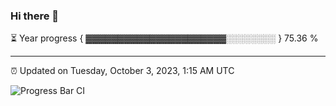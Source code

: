 ### Hi there 👋

⏳ Year progress { ▓▓▓▓▓▓▓▓▓▓▓▓▓▓▓▓▓▓▓▓▓▓░░░░░░░░ } 75.36 %

---

⏰ Updated on Tuesday, October 3, 2023, 1:15 AM UTC

![Progress Bar CI](https://github.com/arthurbuhl/arthurbuhl/workflows/Progress%20Bar%20CI/badge.svg)

